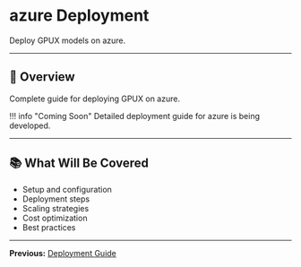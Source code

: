# azure Deployment

Deploy GPUX models on azure.

---

## 🎯 Overview

Complete guide for deploying GPUX on azure.

!!! info "Coming Soon"
    Detailed deployment guide for azure is being developed.

---

## 📚 What Will Be Covered

- Setup and configuration
- Deployment steps
- Scaling strategies
- Cost optimization
- Best practices

---

**Previous:** [Deployment Guide](index.md)
